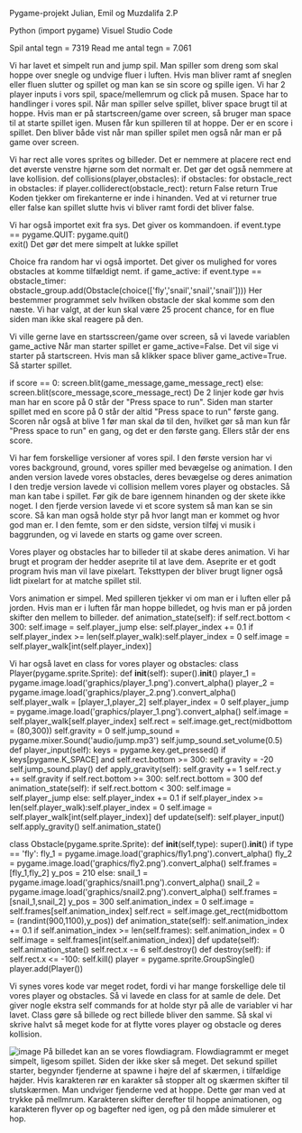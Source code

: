 Pygame-projekt
Julian, Emil og Muzdalifa 2.P

Python (import pygame)
Visuel Studio Code

Spil antal tegn = 7319
Read me antal tegn = 7.061

Vi har lavet et simpelt run and jump spil. Man spiller som dreng som skal hoppe over snegle og undvige fluer i luften. Hvis man bliver ramt af sneglen eller fluen slutter og spillet og man kan se sin score og spille igen.
Vi har 2 player inputs i vors spil, space/mellemrum og click på musen. Space har to handlinger i vores spil. Når man spiller selve spillet, bliver space brugt til at hoppe. Hvis man er på startscreen/game over screen, så bruger man space til at starte spillet igen. Musen får kun spilleren til at hoppe.
Der er en score i spillet. Den bliver både vist når man spiller spilet men også når man er på game over screen.


Vi har rect alle vores sprites og billeder. Det er nemmere at placere rect end det øverste venstre hjørne som det normalt er. Det gør det også nemmere at lave kollision. 
def collisions(player,obstacles):
	if obstacles:
		for obstacle_rect in obstacles:
			if player.colliderect(obstacle_rect): return False
	return True
Koden tjekker om firekanterne er inde i hinanden. Ved at vi returner true eller false kan spillet slutte hvis vi bliver ramt fordi det bliver false.

 

Vi har også importet exit fra sys. Det giver os kommandoen. 
if event.type == pygame.QUIT: 
  pygame.quit()   
  exit()
Det gør det mere simpelt at lukke spillet


Choice fra random har vi også importet. Det giver os mulighed for vores obstacles at komme tilfældigt nemt. 
if game_active:
			if event.type == obstacle_timer:
				obstacle_group.add(Obstacle(choice(['fly','snail','snail','snail'])))
Her bestemmer programmet selv hvilken obstacle der skal komme som den næste. Vi har valgt, at der kun skal være 25 procent chance, for en flue siden man ikke skal reagere på den.


Vi ville gerne lave en startsscreen/game over screen, så vi lavede variablen game_active
Når man starter spillet er game_active=False. Det vil sige vi starter på startscreen. Hvis man så klikker space bliver game_active=True. Så starter spillet.

if score == 0: screen.blit(game_message,game_message_rect)
else: screen.blit(score_message,score_message_rect)
De 2 linjer kode gør hvis man har en score på 0 står der "Press space to run". Siden man starter spillet med en score på 0 står der altid "Press space to run" første gang. 
Scoren når også at blive 1 før man skal dø til den, hvilket gør så man kun får "Press space to run" en gang, og det er den første gang.
Ellers står der ens score.


Vi har fem forskellige versioner af vores spil. 
I den første version har vi vores background, ground, vores spiller med bevægelse og animation.
I den anden version lavede vores obstacles, deres bevægelse og deres animation
I den tredje version lavede vi collision mellem vores player og obstacles. Så man kan tabe i spillet. Før gik de bare igennem hinanden og der skete ikke noget.
I den fjerde version lavede vi et score system så man kan se sin score. Så kan man også holde styr på hvor langt man er kommet og hvor god man er.
I den femte, som er den sidste, version tilføj vi musik i baggrunden, og vi lavede en starts og game over screen.

Vores player og obstacles har to billeder til at skabe deres animation. Vi har brugt et program der hedder aseprite til at lave dem. Aseprite er et godt program hvis man vil lave pixelart. 
Teksttypen der bliver brugt ligner også lidt pixelart for at matche spillet stil.

Vors animation er simpel. Med spilleren tjekker vi om man er i luften eller på jorden. Hvis man er i luften får man hoppe billedet, og hvis man er på jorden skifter den mellem to billeder.
def animation_state(self):
		if self.rect.bottom < 300: 
			self.image = self.player_jump
		else:
			self.player_index += 0.1
			if self.player_index >= len(self.player_walk):self.player_index = 0
			self.image = self.player_walk[int(self.player_index)]

Vi har også lavet en class for vores player og obstacles:
class Player(pygame.sprite.Sprite):
	def __init__(self):
		super().__init__()
		player_1 = pygame.image.load('graphics/player_1.png').convert_alpha()
		player_2 = pygame.image.load('graphics/player_2.png').convert_alpha()
		self.player_walk = [player_1,player_2]
		self.player_index = 0
		self.player_jump = pygame.image.load('graphics/player_1.png').convert_alpha()
  		self.image = self.player_walk[self.player_index]
		self.rect = self.image.get_rect(midbottom = (80,300))
		self.gravity = 0
		self.jump_sound = pygame.mixer.Sound('audio/jump.mp3')
		self.jump_sound.set_volume(0.5)
	def player_input(self):
		keys = pygame.key.get_pressed()
		if keys[pygame.K_SPACE] and self.rect.bottom >= 300:
			self.gravity = -20
			self.jump_sound.play()
	def apply_gravity(self):
		self.gravity += 1
		self.rect.y += self.gravity
		if self.rect.bottom >= 300:
			self.rect.bottom = 300
	def animation_state(self):
		if self.rect.bottom < 300: 
			self.image = self.player_jump
		else:
			self.player_index += 0.1
			if self.player_index >= len(self.player_walk):self.player_index = 0
			self.image = self.player_walk[int(self.player_index)]
	def update(self):
		self.player_input()
		self.apply_gravity()
		self.animation_state()

class Obstacle(pygame.sprite.Sprite):
	def __init__(self,type):
		super().__init__()
		if type == 'fly':
			fly_1 = pygame.image.load('graphics/fly1.png').convert_alpha()
			fly_2 = pygame.image.load('graphics/fly2.png').convert_alpha()
			self.frames = [fly_1,fly_2]
			y_pos = 210
		else:
			snail_1 = pygame.image.load('graphics/snail1.png').convert_alpha()
			snail_2 = pygame.image.load('graphics/snail2.png').convert_alpha()
			self.frames = [snail_1,snail_2]
			y_pos  = 300
		self.animation_index = 0
		self.image = self.frames[self.animation_index]
		self.rect = self.image.get_rect(midbottom = (randint(900,1100),y_pos))
	def animation_state(self):
		self.animation_index += 0.1 
		if self.animation_index >= len(self.frames): self.animation_index = 0
		self.image = self.frames[int(self.animation_index)]
	def update(self):
		self.animation_state()
		self.rect.x -= 6
		self.destroy()
	def destroy(self):
		if self.rect.x <= -100: 
			self.kill()
player = pygame.sprite.GroupSingle()
player.add(Player())

Vi synes vores kode var meget rodet, fordi vi har mange forskellige dele til vores player og obstacles. Så vi lavede en class for at samle de dele. Det giver nogle ekstra self commands for at holde styr på alle de variabler vi har lavet. 
Class gøre så billede og rect billede bliver den samme. Så skal vi skrive halvt så meget kode for at flytte vores player og obstacle og deres kollision.







![image](https://github.com/Somehowginger/Pygame-projekt/assets/74010507/984037e1-f392-4af9-80a2-5ed57c041295)
På billedet kan an se vores flowdiagram. Flowdiagrammt er meget simpelt, ligesom spillet. Siden der ikke sker så meget. Det sekund spillet starter, begynder fjenderne at spawne i højre del af skærmen, i tilfældige højder. Hvis karakteren rør en karakter så stopper alt og skærmen skifter til slutskærmen. Man undviger fjenderne ved at hoppe. Dette gør man ved at trykke på mellmrum. Karakteren skifter derefter til hoppe animationen, og karakteren flyver op og bagefter ned igen, og på den måde simulerer et hop.


